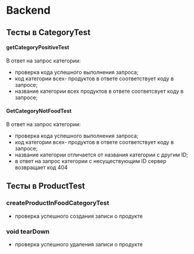 # Backend

## Тесты в CategoryTest

#### getCategoryPositiveTest
В ответ на запрос категории:  
* проверка кода успешного выполнения запроса;
* код категории всех- продуктов в ответе соответствует коду в запросе;
* название категории всех продуктов в ответе соответсвует коду в запросе;

#### GetCategoryNotFoodTest
В ответ на запрос категории:  
* проверка кода успешного выполнения запроса;
* код категории всех- продуктов в ответе соответствует коду в запросе;
* название категории  отличается от названия  категории с другим ID;
* в ответ на запрос категории с несуществующим ID сервер возвращает код 404 
   
## Тесты в ProductTest

### createProductInFoodCategoryTest
*  проверка успешного создания записи о продукте 

 ### void tearDown
 *  проверка успешного удаления записи о продукте 
 







